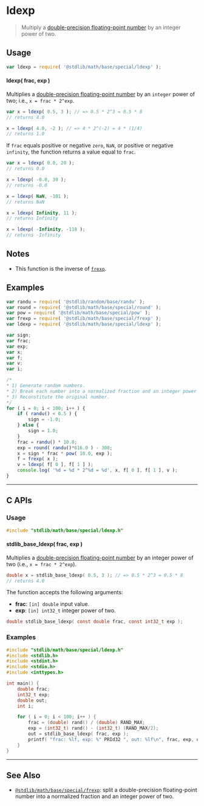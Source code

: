 <!--

@license Apache-2.0

Copyright (c) 2022 The Stdlib Authors.

Licensed under the Apache License, Version 2.0 (the "License");
you may not use this file except in compliance with the License.
You may obtain a copy of the License at

   http://www.apache.org/licenses/LICENSE-2.0

Unless required by applicable law or agreed to in writing, software
distributed under the License is distributed on an "AS IS" BASIS,
WITHOUT WARRANTIES OR CONDITIONS OF ANY KIND, either express or implied.
See the License for the specific language governing permissions and
limitations under the License.

-->

# ldexp

> Multiply a [double-precision floating-point number][ieee754] by an integer power of two.

<section class="usage">

## Usage

```javascript
var ldexp = require( '@stdlib/math/base/special/ldexp' );
```

#### ldexp( frac, exp )

Multiplies a [double-precision floating-point number][ieee754] by an `integer` power of two; i.e., `x = frac * 2^exp`.

```javascript
var x = ldexp( 0.5, 3 ); // => 0.5 * 2^3 = 0.5 * 8
// returns 4.0

x = ldexp( 4.0, -2 ); // => 4 * 2^(-2) = 4 * (1/4)
// returns 1.0
```

If `frac` equals positive or negative `zero`, `NaN`, or positive or negative `infinity`, the function returns a value equal to `frac`.

```javascript
var x = ldexp( 0.0, 20 );
// returns 0.0

x = ldexp( -0.0, 39 );
// returns -0.0

x = ldexp( NaN, -101 );
// returns NaN

x = ldexp( Infinity, 11 );
// returns Infinity

x = ldexp( -Infinity, -118 );
// returns -Infinity
```

<section class="usage">

<section class="notes">

## Notes

-   This function is the inverse of [`frexp`][@stdlib/math/base/special/frexp].

</section>

<!-- /.notes -->

<section class="examples">

## Examples

<!-- eslint no-undef: "error" -->

```javascript
var randu = require( '@stdlib/random/base/randu' );
var round = require( '@stdlib/math/base/special/round' );
var pow = require( '@stdlib/math/base/special/pow' );
var frexp = require( '@stdlib/math/base/special/frexp' );
var ldexp = require( '@stdlib/math/base/special/ldexp' );

var sign;
var frac;
var exp;
var x;
var f;
var v;
var i;

/*
* 1) Generate random numbers.
* 2) Break each number into a normalized fraction and an integer power of two.
* 3) Reconstitute the original number.
*/
for ( i = 0; i < 100; i++ ) {
    if ( randu() < 0.5 ) {
        sign = -1.0;
    } else {
        sign = 1.0;
    }
    frac = randu() * 10.0;
    exp = round( randu()*616.0 ) - 308;
    x = sign * frac * pow( 10.0, exp );
    f = frexp( x );
    v = ldexp( f[ 0 ], f[ 1 ] );
    console.log( '%d = %d * 2^%d = %d', x, f[ 0 ], f[ 1 ], v );
}
```

</section>

<!-- /.examples -->

<!-- C interface documentation. -->

* * *

<section class="c">

## C APIs

<!-- Section to include introductory text. Make sure to keep an empty line after the intro `section` element and another before the `/section` close. -->

<section class="intro">

</section>

<!-- /.intro -->

<!-- C usage documentation. -->

<section class="usage">

### Usage

```c
#include "stdlib/math/base/special/ldexp.h"
```

#### stdlib_base_ldexp( frac, exp )

Multiplies a [double-precision floating-point number][ieee754] by an integer power of two (i.e., `x = frac * 2^exp`).

```c
double x = stdlib_base_ldexp( 0.5, 3 ); // => 0.5 * 2^3 = 0.5 * 8
// returns 4.0
```

The function accepts the following arguments:

-   **frac**: `[in] double` input value.
-   **exp**: `[in] int32_t` integer power of two.

```c
double stdlib_base_ldexp( const double frac, const int32_t exp );
```

</section>

<!-- /.usage -->

<!-- C API usage notes. Make sure to keep an empty line after the `section` element and another before the `/section` close. -->

<section class="notes">

</section>

<!-- /.notes -->

<!-- C API usage examples. -->

<section class="examples">

### Examples

```c
#include "stdlib/math/base/special/ldexp.h"
#include <stdlib.h>
#include <stdint.h>
#include <stdio.h>
#include <inttypes.h>

int main() {
    double frac;
    int32_t exp;
    double out;
    int i;

    for ( i = 0; i < 100; i++ ) {
        frac = (double) rand() / (double) RAND_MAX;
        exp = (int32_t) rand() - (int32_t) (RAND_MAX/2);
        out = stdlib_base_ldexp( frac, exp );
        printf( "frac: %lf, exp: %" PRId32 ", out: %lf\n", frac, exp, out );
    }
}
```

</section>

<!-- /.examples -->

</section>

<!-- /.c -->

<!-- Section for related `stdlib` packages. Do not manually edit this section, as it is automatically populated. -->

<section class="related">

* * *

## See Also

-   <span class="package-name">[`@stdlib/math/base/special/frexp`][@stdlib/math/base/special/frexp]</span><span class="delimiter">: </span><span class="description">split a double-precision floating-point number into a normalized fraction and an integer power of two.</span>

</section>

<!-- /.related -->

<!-- Section for all links. Make sure to keep an empty line after the `section` element and another before the `/section` close. -->

<section class="links">

[ieee754]: https://en.wikipedia.org/wiki/IEEE_754-1985

<!-- <related-links> -->

[@stdlib/math/base/special/frexp]: https://github.com/stdlib-js/math/tree/main/base/special/frexp

<!-- </related-links> -->

</section>

<!-- /.links -->
